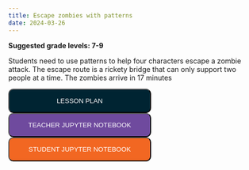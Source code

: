 ```yaml
---
title: Escape zombies with patterns
date: 2024-03-26
---
```

<p><b>Suggested grade levels: 7-9</b></p>
Students need to use patterns to help four characters escape a zombie attack. The escape route is a rickety bridge that can only support two people at a time. The zombies arrive in 17 minutes

<a href="bridge.pdf" target="_blank"><button style="background:#002432;color:white;border-radius:10px;padding:15px;width:30vw;">LESSON PLAN</button></a>
<br>
<a href="https://tinyurl.com/y7fj5lo2" target="_blank"><button style="background:#6F4A9E;color:white;border-radius:10px;padding:15px;width:30vw;">TEACHER JUPYTER NOTEBOOK</button></a>
<br>
<a href="https://tinyurl.com/y79dc2vj" target="_blank"><button style="background:#F26722;color:white;border-radius:10px;padding:15px;width:30vw;">STUDENT JUPYTER NOTEBOOK</button></a>